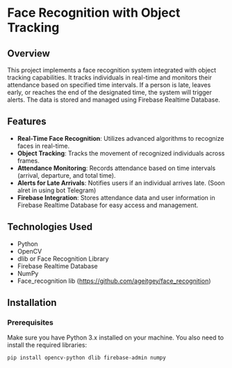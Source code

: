 # Face Recognition with Object Tracking

## Overview
This project implements a face recognition system integrated with object tracking capabilities. It tracks individuals in real-time and monitors their attendance based on specified time intervals. If a person is late, leaves early, or reaches the end of the designated time, the system will trigger alerts. The data is stored and managed using Firebase Realtime Database.

## Features
- **Real-Time Face Recognition**: Utilizes advanced algorithms to recognize faces in real-time.
- **Object Tracking**: Tracks the movement of recognized individuals across frames.
- **Attendance Monitoring**: Records attendance based on time intervals (arrival, departure, and total time).
- **Alerts for Late Arrivals**: Notifies users if an individual arrives late. (Soon alret in using bot Telegram)
- **Firebase Integration**: Stores attendance data and user information in Firebase Realtime Database for easy access and management.

## Technologies Used
- Python
- OpenCV
- dlib or Face Recognition Library
- Firebase Realtime Database
- NumPy
- Face_recognition lib (https://github.com/ageitgey/face_recognition)

## Installation

### Prerequisites
Make sure you have Python 3.x installed on your machine. You also need to install the required libraries:

```bash
pip install opencv-python dlib firebase-admin numpy
